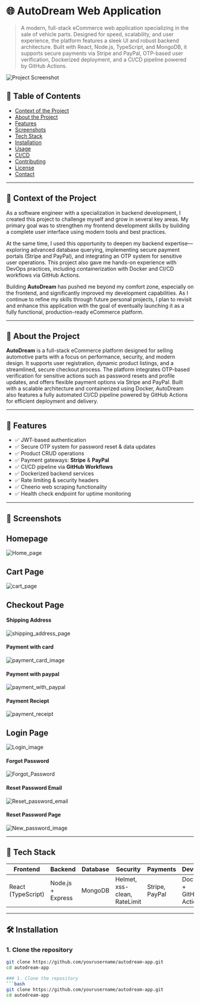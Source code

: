 # 🌐 AutoDream Web Application

> A modern, full-stack eCommerce web application specializing in the sale of vehicle parts. Designed for speed, scalability, and user experience, the platform features a sleek UI and robust backend architecture. Built with React, Node.js, TypeScript, and MongoDB, it supports secure payments via Stripe and PayPal, OTP-based user verification, Dockerized deployment, and a CI/CD pipeline powered by GitHub Actions.

![Project Screenshot](./images/screenshot.png) <!-- Replace with your image path -->




## 📌 Table of Contents

- [Context of the Project](#context-of-the-project)
- [About the Project](#about-the-project)
- [Features](#features)
- [Screenshots](#screenshots)
- [Tech Stack](#tech-stack)
- [Installation](#installation)
- [Usage](#usage)
- [CI/CD](#cicd)
- [Contributing](#contributing)
- [License](#license)
- [Contact](#contact)

---

## 🧠 Context of the Project

As a software engineer with a specialization in backend development, I created this project to challenge myself and grow in several key areas. My primary goal was to strengthen my frontend development skills by building a complete user interface using modern tools and best practices.

At the same time, I used this opportunity to deepen my backend expertise—exploring advanced database querying, implementing secure payment portals (Stripe and PayPal), and integrating an OTP system for sensitive user operations. This project also gave me hands-on experience with DevOps practices, including containerization with Docker and CI/CD workflows via GitHub Actions.

Building **AutoDream** has pushed me beyond my comfort zone, especially on the frontend, and significantly improved my development capabilities. As I continue to refine my skills through future personal projects, I plan to revisit and enhance this application with the goal of eventually launching it as a fully functional, production-ready eCommerce platform.

---

## 📖 About the Project

**AutoDream** is a full-stack eCommerce platform designed for selling automotive parts with a focus on performance, security, and modern design. It supports user registration, dynamic product listings, and a streamlined, secure checkout process. The platform integrates OTP-based verification for sensitive actions such as password resets and profile updates, and offers flexible payment options via Stripe and PayPal. Built with a scalable architecture and containerized using Docker, AutoDream also features a fully automated CI/CD pipeline powered by GitHub Actions for efficient deployment and delivery.

---

## 🚀 Features

- ✅ JWT-based authentication
- ✅ Secure OTP system for password reset & data updates
- ✅ Product CRUD operations
- ✅ Payment gateways: **Stripe** & **PayPal**
- ✅ CI/CD pipeline via **GitHub Workflows**
- ✅ Dockerized backend services
- ✅ Rate limiting & security headers
- ✅ Cheerio web scraping functionality
- ✅ Health check endpoint for uptime monitoring

---

## 📸 Screenshots

## Homepage
![Home_page](https://github.com/user-attachments/assets/5aec1097-8714-4512-af2a-744b3a775d77)

## Cart Page
![cart_page](https://github.com/user-attachments/assets/2307438d-68fb-4269-9898-a8f0fa572d18)

## Checkout Page
#### Shipping Address 
![shipping_address_page](https://github.com/user-attachments/assets/d4b8c84d-72d4-4a0b-95e2-a4478b30364e)
#### Payment with card
![payment_card_image](https://github.com/user-attachments/assets/58e8c659-e063-42ae-8ce8-c9c4b14b6ce3)
#### Payment with paypal
![payment_with_paypal](https://github.com/user-attachments/assets/5e132731-6a5b-4b42-a87c-7913f0c1b04d)
#### Payment Reciept
![payment_receipt](https://github.com/user-attachments/assets/1583b42c-7990-4a1b-920c-defc348a4571)

## Login Page
![Login_image](https://github.com/user-attachments/assets/cfb7e1d6-3ae4-4779-ba26-402e6fbb5201)
#### Forgot Password
![Forgot_Password](https://github.com/user-attachments/assets/dacd334b-4ed7-47f9-baad-6cd857eeb256)
#### Reset Password Email
![Reset_password_email](https://github.com/user-attachments/assets/5c7c67ab-8c12-4411-9b0a-c52035176915)
#### Reset Password Page
![New_password_image](https://github.com/user-attachments/assets/a9ff3c6b-80ac-4839-9101-657bd4636791)






---

## 🧰 Tech Stack

| Frontend           | Backend            | Database | Security                   | Payments        | DevOps              |
|--------------------|--------------------|----------|-----------------------------|------------------|---------------------|
| React (TypeScript) | Node.js + Express  | MongoDB  | Helmet, xss-clean, RateLimit | Stripe, PayPal   | Docker + GitHub Actions |

---

## 🛠️ Installation

### 1. Clone the repository
```bash
git clone https://github.com/yourusername/autodream-app.git
cd autodream-app

### 1. Clone the repository
```bash
git clone https://github.com/yourusername/autodream-app.git
cd autodream-app
